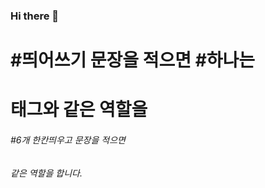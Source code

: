 ### Hi there 👋

# #띄어쓰기 문장을 적으면 #하나는 <h1>태그와 같은 역할을
###### #6개 한칸띄우고 문장을 적으면 <h6>같은 역할을 합니다.

<!--
**dev-library/dev-library** is a ✨ _special_ ✨ repository because its `README.md` (this file) appears on your GitHub profile.

Here are some ideas to get you started:

- 🔭 I’m currently working on ...
- 🌱 I’m currently learning ...
- 👯 I’m looking to collaborate on ...
- 🤔 I’m looking for help with ...
- 💬 Ask me about ...
- 📫 How to reach me: ...
- 😄 Pronouns: ...
- ⚡ Fun fact: ...
-->
